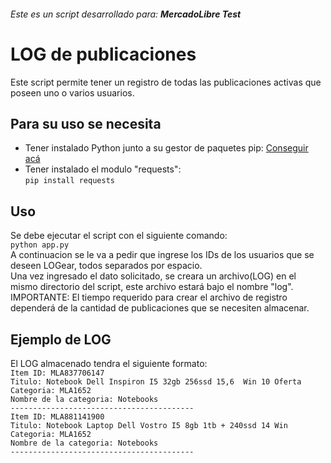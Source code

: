 ###### Este es un script desarrollado para: **MercadoLibre Test**

# LOG de publicaciones
Este script permite tener un registro de todas las publicaciones activas que poseen uno o varios usuarios.
## Para su uso se necesita
- Tener instalado Python junto a su gestor de paquetes pip: [Conseguir acá](https://www.python.org/downloads/ "Conseguir acá")
- Tener instalado el modulo "requests": <br>
`pip install requests`
## Uso
Se debe ejecutar el script con el siguiente comando: <br>
`python app.py`<br>
A continuacion se le va a pedir que ingrese los IDs de los usuarios que se deseen LOGear, todos separados por espacio. <br>
Una vez ingresado el dato solicitado, se creara un archivo(LOG) en el mismo directorio del script, este archivo estará bajo el nombre "log". <br>
IMPORTANTE: El tiempo requerido para crear el archivo de registro dependerá de la cantidad de publicaciones que se necesiten almacenar.
## Ejemplo de LOG
El LOG almacenado tendra el siguiente formato: <br>
`Item ID: MLA837706147 `<br>
`Titulo: Notebook Dell Inspiron I5 32gb 256ssd 15,6  Win 10 Oferta `<br>
`Categoria: MLA1652 `<br>
`Nombre de la categoria: Notebooks `<br>
`----------------------------------------- `<br>
`Item ID: MLA881141900 `<br>
`Titulo: Notebook Laptop Dell Vostro I5 8gb 1tb + 240ssd 14 Win `<br>
`Categoria: MLA1652 `<br>
`Nombre de la categoria: Notebooks `<br>
`----------------------------------------- `<br>
